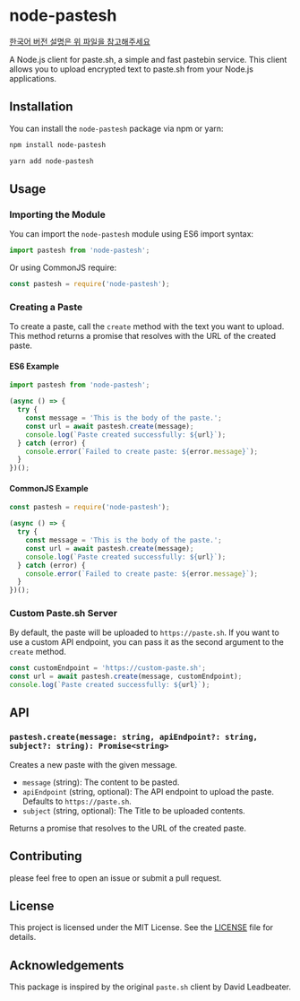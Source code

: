 # node-pastesh

[한국어 버전 설명은 위 파일을 참고해주세요](README-KO.md)

A Node.js client for paste.sh, a simple and fast pastebin service. This client allows you to upload encrypted text to paste.sh from your Node.js applications.

## Installation

You can install the `node-pastesh` package via npm or yarn:

```sh
npm install node-pastesh
```

```sh
yarn add node-pastesh
```

## Usage

### Importing the Module

You can import the `node-pastesh` module using ES6 import syntax:

```typescript
import pastesh from 'node-pastesh';
```

Or using CommonJS require:

```javascript
const pastesh = require('node-pastesh');
```

### Creating a Paste

To create a paste, call the `create` method with the text you want to upload. This method returns a promise that resolves with the URL of the created paste.

#### ES6 Example

```typescript
import pastesh from 'node-pastesh';

(async () => {
  try {
    const message = 'This is the body of the paste.';
    const url = await pastesh.create(message);
    console.log(`Paste created successfully: ${url}`);
  } catch (error) {
    console.error(`Failed to create paste: ${error.message}`);
  }
})();
```

#### CommonJS Example

```javascript
const pastesh = require('node-pastesh');

(async () => {
  try {
    const message = 'This is the body of the paste.';
    const url = await pastesh.create(message);
    console.log(`Paste created successfully: ${url}`);
  } catch (error) {
    console.error(`Failed to create paste: ${error.message}`);
  }
})();
```

### Custom Paste.sh Server

By default, the paste will be uploaded to `https://paste.sh`. If you want to use a custom API endpoint, you can pass it as the second argument to the `create` method.

```typescript
const customEndpoint = 'https://custom-paste.sh';
const url = await pastesh.create(message, customEndpoint);
console.log(`Paste created successfully: ${url}`);
```

## API

### `pastesh.create(message: string, apiEndpoint?: string, subject?: string): Promise<string>`

Creates a new paste with the given message.

- `message` (string): The content to be pasted.
- `apiEndpoint` (string, optional): The API endpoint to upload the paste. Defaults to `https://paste.sh`.
- `subject` (string, optional): The Title to be uploaded contents.

Returns a promise that resolves to the URL of the created paste.

## Contributing
please feel free to open an issue or submit a pull request. 

## License

This project is licensed under the MIT License. See the [LICENSE](LICENSE) file for details.

## Acknowledgements

This package is inspired by the original `paste.sh` client by David Leadbeater.